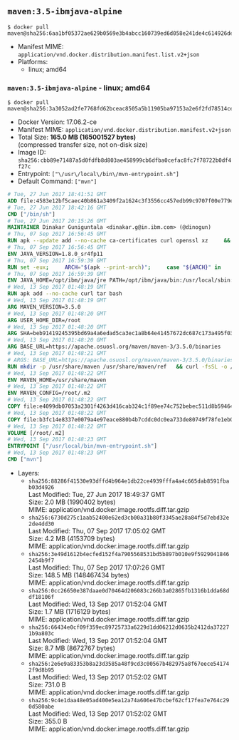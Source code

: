## `maven:3.5-ibmjava-alpine`

```console
$ docker pull maven@sha256:6aa1bf05372ae629b0569e3b4abcc160739ed6d058e241de4c614926de77884c
```

-	Manifest MIME: `application/vnd.docker.distribution.manifest.list.v2+json`
-	Platforms:
	-	linux; amd64

### `maven:3.5-ibmjava-alpine` - linux; amd64

```console
$ docker pull maven@sha256:3a3052ad2fe7768fd62bceac8505a5b11905ba97153a2e6f2fd78514ced3a972
```

-	Docker Version: 17.06.2-ce
-	Manifest MIME: `application/vnd.docker.distribution.manifest.v2+json`
-	Total Size: **165.0 MB (165001527 bytes)**  
	(compressed transfer size, not on-disk size)
-	Image ID: `sha256:cbb89e71487a5d0fdfb8d803ae458999cb6dfba0cefac8fc7f78722b0df4f27c`
-	Entrypoint: `["\/usr\/local\/bin\/mvn-entrypoint.sh"]`
-	Default Command: `["mvn"]`

```dockerfile
# Tue, 27 Jun 2017 18:41:51 GMT
ADD file:4583e12bf5caec40b861a3409f2a1624c3f3556cc457edb99c9707f00e779e45 in / 
# Tue, 27 Jun 2017 18:42:16 GMT
CMD ["/bin/sh"]
# Tue, 27 Jun 2017 20:15:26 GMT
MAINTAINER Dinakar Guniguntala <dinakar.g@in.ibm.com> (@dinogun)
# Thu, 07 Sep 2017 16:56:45 GMT
RUN apk --update add --no-cache ca-certificates curl openssl xz     && GLIBC_VER="2.25-r0"     && ALPINE_GLIBC_REPO="https://github.com/sgerrand/alpine-pkg-glibc/releases/download"     && curl -Ls ${ALPINE_GLIBC_REPO}/${GLIBC_VER}/glibc-${GLIBC_VER}.apk > /tmp/${GLIBC_VER}.apk     && apk add --allow-untrusted /tmp/${GLIBC_VER}.apk     && curl -Ls https://www.archlinux.org/packages/core/x86_64/gcc-libs/download > /tmp/gcc-libs.tar.xz     && mkdir /tmp/gcc     && tar -xf /tmp/gcc-libs.tar.xz -C /tmp/gcc     && mv /tmp/gcc/usr/lib/libgcc* /usr/glibc-compat/lib     && apk del curl     && rm -rf /tmp/${GLIBC_VER}.apk /tmp/gcc /tmp/gcc-libs.tar.xz /var/cache/apk/*
# Thu, 07 Sep 2017 16:56:45 GMT
ENV JAVA_VERSION=1.8.0_sr4fp11
# Thu, 07 Sep 2017 16:59:39 GMT
RUN set -eux;     ARCH="$(apk --print-arch)";     case "${ARCH}" in        amd64|x86_64)          ESUM='0550e9e44b50ec77cd8774f99051b910816daf3cf275c05438994314ff61d7ee';          YML_FILE='sdk/linux/x86_64/index.yml';          ;;        i386)          ESUM='fc3180000ee745ba11fbcb8c0eda837ccf34830de652c3747682174980c0a466';          YML_FILE='sdk/linux/i386/index.yml';          ;;        ppc64el|ppc64le)          ESUM='bf39ce59310f477d8864134b5d1e8c090ea41a5421c17b6b0eaf5350fdc097bf';          YML_FILE='sdk/linux/ppc64le/index.yml';          ;;        s390)          ESUM='7056455a52d8f753e435d3994ca87c22c496d19d4a06634ba57e4ffc50d0c722';          YML_FILE='sdk/linux/s390/index.yml';          ;;        s390x)          ESUM='89dc14c0bb8199463396f3f71a168e43d61550c7821acee50ec8c3f6ed60a83f';          YML_FILE='sdk/linux/s390x/index.yml';          ;;        *)          echo "Unsupported arch: ${ARCH}";          exit 1;          ;;     esac;     BASE_URL="https://public.dhe.ibm.com/ibmdl/export/pub/systems/cloud/runtimes/java/meta/";     wget -q -U UA_IBM_JAVA_Docker -O /tmp/index.yml ${BASE_URL}/${YML_FILE};     JAVA_URL=$(cat /tmp/index.yml | sed -n '/'${JAVA_VERSION}'/{n;p}' | sed -n 's/\s*uri:\s//p' | tr -d '\r');     wget -q -U UA_IBM_JAVA_Docker -O /tmp/ibm-java.bin ${JAVA_URL};     echo "${ESUM}  /tmp/ibm-java.bin" | sha256sum -c -;     echo "INSTALLER_UI=silent" > /tmp/response.properties;     echo "USER_INSTALL_DIR=/opt/ibm/java" >> /tmp/response.properties;     echo "LICENSE_ACCEPTED=TRUE" >> /tmp/response.properties;     mkdir -p /opt/ibm;     chmod +x /tmp/ibm-java.bin;     /tmp/ibm-java.bin -i silent -f /tmp/response.properties;     rm -f /tmp/response.properties;     rm -f /tmp/index.yml;     rm -f /tmp/ibm-java.bin;
# Thu, 07 Sep 2017 16:59:39 GMT
ENV JAVA_HOME=/opt/ibm/java/jre PATH=/opt/ibm/java/bin:/usr/local/sbin:/usr/local/bin:/usr/sbin:/usr/bin:/sbin:/bin
# Wed, 13 Sep 2017 01:48:19 GMT
RUN apk add --no-cache curl tar bash
# Wed, 13 Sep 2017 01:48:19 GMT
ARG MAVEN_VERSION=3.5.0
# Wed, 13 Sep 2017 01:48:20 GMT
ARG USER_HOME_DIR=/root
# Wed, 13 Sep 2017 01:48:20 GMT
ARG SHA=beb91419245395bd69a4a6edad5ca3ec1a8b64e41457672dc687c173a495f034
# Wed, 13 Sep 2017 01:48:20 GMT
ARG BASE_URL=https://apache.osuosl.org/maven/maven-3/3.5.0/binaries
# Wed, 13 Sep 2017 01:48:21 GMT
# ARGS: BASE_URL=https://apache.osuosl.org/maven/maven-3/3.5.0/binaries MAVEN_VERSION=3.5.0 SHA=beb91419245395bd69a4a6edad5ca3ec1a8b64e41457672dc687c173a495f034 USER_HOME_DIR=/root
RUN mkdir -p /usr/share/maven /usr/share/maven/ref   && curl -fsSL -o /tmp/apache-maven.tar.gz ${BASE_URL}/apache-maven-${MAVEN_VERSION}-bin.tar.gz   && echo "${SHA}  /tmp/apache-maven.tar.gz" | sha256sum -c -   && tar -xzf /tmp/apache-maven.tar.gz -C /usr/share/maven --strip-components=1   && rm -f /tmp/apache-maven.tar.gz   && ln -s /usr/share/maven/bin/mvn /usr/bin/mvn
# Wed, 13 Sep 2017 01:48:22 GMT
ENV MAVEN_HOME=/usr/share/maven
# Wed, 13 Sep 2017 01:48:22 GMT
ENV MAVEN_CONFIG=/root/.m2
# Wed, 13 Sep 2017 01:48:22 GMT
COPY file:e4099db07053a2301f4263d416cab324c1f89ee74c752bebec511d8b59464cb6 in /usr/local/bin/mvn-entrypoint.sh 
# Wed, 13 Sep 2017 01:48:22 GMT
COPY file:b3fc14e8337e0079a4e97eace880b4b7cddc0dc0ea733de80749f78fe1eb089a in /usr/share/maven/ref/ 
# Wed, 13 Sep 2017 01:48:22 GMT
VOLUME [/root/.m2]
# Wed, 13 Sep 2017 01:48:23 GMT
ENTRYPOINT ["/usr/local/bin/mvn-entrypoint.sh"]
# Wed, 13 Sep 2017 01:48:23 GMT
CMD ["mvn"]
```

-	Layers:
	-	`sha256:88286f41530e93dffd4b964e1db22ce4939fffa4a4c665dab8591fbab03d4926`  
		Last Modified: Tue, 27 Jun 2017 18:49:37 GMT  
		Size: 2.0 MB (1990402 bytes)  
		MIME: application/vnd.docker.image.rootfs.diff.tar.gzip
	-	`sha256:6730d275c1aab52400e62ed3cb00a31b80f3345ae28a84f5d7ebd32e2de4dd30`  
		Last Modified: Thu, 07 Sep 2017 17:05:02 GMT  
		Size: 4.2 MB (4153709 bytes)  
		MIME: application/vnd.docker.image.rootfs.diff.tar.gzip
	-	`sha256:3e49d1612b4ecfed152f4a7905568531bd5b897b010e9f59290418462454b9f7`  
		Last Modified: Thu, 07 Sep 2017 17:07:26 GMT  
		Size: 148.5 MB (148467434 bytes)  
		MIME: application/vnd.docker.image.rootfs.diff.tar.gzip
	-	`sha256:0cc26650e387daae0d70464d206083c266b3a02865fb1316b1dda68ddf18106f`  
		Last Modified: Wed, 13 Sep 2017 01:52:04 GMT  
		Size: 1.7 MB (1716129 bytes)  
		MIME: application/vnd.docker.image.rootfs.diff.tar.gzip
	-	`sha256:66434e0cf09f359ec89725733a6229d1dd06212d0635b2412da372271b9a803c`  
		Last Modified: Wed, 13 Sep 2017 01:52:04 GMT  
		Size: 8.7 MB (8672767 bytes)  
		MIME: application/vnd.docker.image.rootfs.diff.tar.gzip
	-	`sha256:2e6e9a83353b8a23d3585a48f9cd3c00567b482975a8f67eece541742f9d8b95`  
		Last Modified: Wed, 13 Sep 2017 01:52:02 GMT  
		Size: 731.0 B  
		MIME: application/vnd.docker.image.rootfs.diff.tar.gzip
	-	`sha256:9c4e1daa48e05ad400e5ea12a74a606e47bcbef62cf17fea7e764c290d580abe`  
		Last Modified: Wed, 13 Sep 2017 01:52:02 GMT  
		Size: 355.0 B  
		MIME: application/vnd.docker.image.rootfs.diff.tar.gzip
